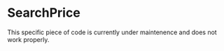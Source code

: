 # SearchPrice
This specific piece of code is currently under maintenence and does not work properly. 
